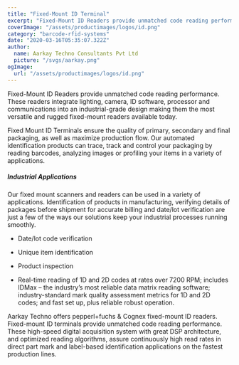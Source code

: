 ```yaml
---
title: "Fixed-Mount ID Terminal"
excerpt: "Fixed-Mount ID Readers provide unmatched code reading performance. These readers integrate lighting, camera, ID software, processor and communications into an industrial-grade design making them the most versatile and rugged fixed-mount readers available today."
coverImage: "/assets/productimages/logos/id.png"
category: "barcode-rfid-systems"
date: "2020-03-16T05:35:07.322Z"
author:
  name: Aarkay Techno Consultants Pvt Ltd
  picture: "/svgs/aarkay.png"
ogImage:
  url: "/assets/productimages/logos/id.png"
---
```


Fixed-Mount ID Readers provide unmatched code reading performance. These readers integrate lighting, camera, ID software, processor and communications into an industrial-grade design making them the most versatile and rugged fixed-mount readers available today.

Fixed Mount ID Terminals ensure the quality of primary, secondary and final packaging, as well as maximize production flow. Our automated identification products can trace, track and control your packaging by reading barcodes, analyzing images or profiling your items in a variety of applications.

##### Industrial Applications

Our fixed mount scanners and readers can be used in a variety of applications. Identification of products in manufacturing, verifying details of packages before shipment for accurate billing and date/lot verification are just a few of the ways our solutions keep your industrial processes running smoothly.

- Date/lot code verification

- Unique item identification

- Product inspection

- Real-time reading of 1D and 2D codes at rates over 7200 RPM; includes IDMax – the industry’s most reliable data matrix reading software; industry-standard mark quality assessment metrics for 1D and 2D codes; and fast set up, plus reliable robust operation.

Aarkay Techno offers pepperl+fuchs & Cognex fixed-mount ID readers. Fixed-mount ID terminals provide unmatched code reading performance. These high-speed digital acquisition system with great DSP architecture, and optimized reading algorithms, assure continuously high read rates in direct part mark and label-based identification applications on the fastest production lines.
